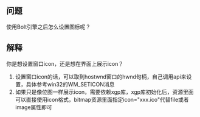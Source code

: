 ## 问题
使用Bolt引擎之后怎么设置图标呢？

## 解释
你是想设置窗口icon，还是想在界面上展示icon？
1. 设置窗口icon的话，可以取到hostwnd窗口的hwnd句柄，自己调用api来设置，具体参考win32的WM_SETICON消息
2. 如果只是像位图一样展示icon，需要依赖xgp库，xgp库初始化后，资源里面可以直接使用icon格式，bitmap资源里面指定icon="xxx.ico"代替file或者image属性即可
